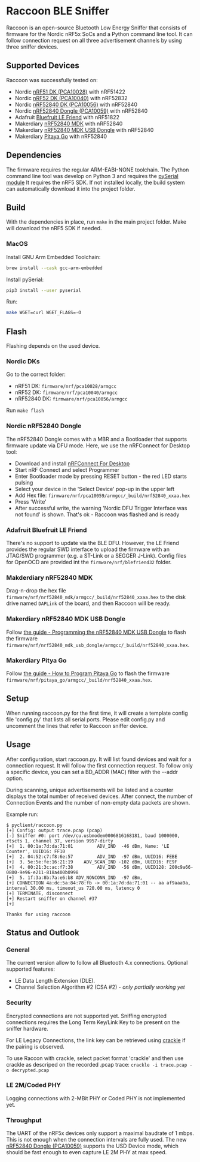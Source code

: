 # Raccoon BLE Sniffer

Raccoon is an open-source Bluetooth Low Energy Sniffer that consists of firmware for the Nordic nRF5x SoCs and a Python command line tool. It can follow connection request on all three advertisement channels by using three sniffer devices.

## Supported Devices

Raccoon was successfully tested on: 
 - Nordic [nRF51 DK (PCA10028)](https://www.nordicsemi.com/Software-and-Tools/Development-Kits/nRF51-DK/GetStarted) with nRF51422
 - Nordic [nRF52 DK (PCA10040)](https://www.nordicsemi.com/Software-and-Tools/Development-Kits/nRF52-DK/Getting-Started) with nRF52832
 - Nordic [nRF52840 DK (PCA10056)](https://www.nordicsemi.com/Software-and-Tools/Development-Kits/nRF52840-DK/GetStarted) with nRF52840
 - Nordic [nRF52840 Dongle (PCA10059)](https://www.nordicsemi.com/Software-and-tools/Development-Kits/nRF52840-Dongle) with nRF52840
 - Adafruit [Bluefruit LE Friend](https://www.adafruit.com/product/2267) with nRF51822
 - Makerdiary [nRF52840 MDK](https://github.com/makerdiary/nrf52840-mdk) with nRF52840
 - Makerdiary [nRF52840 MDK USB Dongle](https://github.com/makerdiary/nrf52840-mdk-usb-dongle) with nRF52840
 - Makerdiary [Pitaya Go](https://github.com/makerdiary/pitaya-go) with nRF52840

## Dependencies

The firmware requires the regular ARM-EABI-NONE toolchain.
The Python command line tool was develop on Python 3 and requires the [pySerial module](https://pythonhosted.org/pyserial/)
It requires the nRF5 SDK. If not installed locally, the build system can automatically download it into the project folder.

## Build

With the dependencies in place, run `make` in the main project folder. Make will download the nRF5 SDK if needed.

### MacOS

Install GNU Arm Embedded Toolchain:

```sh
brew install --cask gcc-arm-embedded
```

Install pySerial:

```sh
pip3 install --user pyserial
```

Run:

```sh
make WGET=curl WGET_FLAGS=-O
```

## Flash

Flashing depends on the used device.

### Nordic DKs

Go to the correct folder:
- nRF51 DK: `firmware/nrf/pca10028/armgcc`
- nRF52 DK: `firmware/nrf/pca10040/armgcc`
- nRF52840 DK: `firmware/nrf/pca10056/armgcc`

Run `make flash`

### Nordic nRF52840 Dongle

The nRF52840 Dongle comes with a MBR and a Bootloader that supports firmware update via DFU mode. Here, we use the nRFConnect for Desktop tool:

- Download and install [nRFConnect For Desktop](https://www.nordicsemi.com/Software-and-tools/Development-Tools/nRF-Connect-for-desktop)
- Start nRF Connect and select Programmer
- Enter Bootloader mode by pressing RESET button - the red LED starts pulsing
- Select your device in the 'Select Device' pop-up in the upper left
- Add Hex file: `firmware/nrf/pca10059/armgcc/_build/nrf52840_xxaa.hex`
- Press 'Write'
- After successful write, the warning 'Nordic DFU Trigger Interface was not found' is shown. That's ok - Raccoon was flashed and is ready

### Adafruit Bluefruit LE Friend

There's no support to update via the BLE DFU. However, the LE Friend provides the regular SWD interface to upload the firmware with an JTAG/SWD programmer (e.g. a ST-Link or a SEGGER J-Link). Config files for OpenOCD are provided int the `firmware/nrf/blefriend32` folder.

### Makderdiary nRF52840 MDK
Drag-n-drop the hex file `firmware/nrf/nrf52840_mdk/armgcc/_build/nrf52840_xxaa.hex` to the disk drive named `DAPLink` of the board, and then Raccoon will be ready.

### Makerdiary nRF52840 MDK USB Dongle
Follow [the guide - Programming the nRF52840 MDK USB Dongle](https://wiki.makerdiary.com/nrf52840-mdk-usb-dongle/programming/) to flash the firmware `firmware/nrf/nrf52840_mdk_usb_dongle/armgcc/_build/nrf52840_xxaa.hex`.

### Makerdiary Pitya Go
Follow [the guide - How to Program Pitaya Go](https://wiki.makerdiary.com/pitaya-go/programming/) to flash the firmware `firmware/nrf/pitaya_go/armgcc/_build/nrf52840_xxaa.hex`.

## Setup

When running raccoon.py for the first time, it will create a template config file 'config.py' that lists all serial ports.
Please edit config.py and uncomment the lines that refer to Raccoon sniffer device.

## Usage

After configuration, start raccoon.py. It will list found devices and wait for a connection request. It will follow the first connection request. To follow only a specific device, you can set a BD_ADDR (MAC) filter with the --addr option.

During scanning, unique advertisements will be listed and a counter displays the total number of received devices.
After connect, the number of Connection Events and the number of non-empty data packets are shown.

Example run:

    $ pyclient/raccoon.py
    [+] Config: output trace.pcap (pcap)
    [-] Sniffer #0: port /dev/cu.usbmodem0006816168181, baud 1000000, rtscts 1, channel 37, version 9957-dirty
    [+]  1. 00:1a:7d:da:71:01         ADV_IND  -46 dBm, Name: 'LE Counter', UUID16: FF10
    [+]  2. 04:52:c7:f8:6e:57         ADV_IND  -97 dBm, UUID16: FEBE
    [+]  3. 5e:5e:fe:16:21:19    ADV_SCAN_IND -102 dBm, UUID16: FE9F
    [+]  4. 00:21:3c:ac:f7:38         ADV_IND  -56 dBm, UUID128: 200c9a66-0800-9e96-e211-818a400b0998
    [+]  5. 1f:3a:8b:7a:e6:b8 ADV_NONCONN_IND  -97 dBm,
    [+] CONNECTION 4a:dc:5a:84:78:fb -> 00:1a:7d:da:71:01 -- aa af9aaa9a, interval 30.00 ms, timeout_us 720.00 ms, latency 0
    [+] TERMINATE, disconnect
    [+] Restart sniffer on channel #37
    [+]

    Thanks for using raccoon


## Status and Outlook

### General

The current version allow to follow all Bluetooth 4.x connections. Optional supported features:
  - LE Data Length Extension (DLE).
  - Channel Selection Algorithm #2 (CSA #2) - *only partially working yet*
  
### Security

Encrypted connections are not supported yet. Sniffing encrypted connections requires the Long Term Key/Link Key to be present on the sniffer hardware. 

For LE Legacy Connections, the link key can be retrieved using [crackle](https://github.com/mikeryan/crackle) if the pairing is observed.

To use Raccon with crackle, select packet format 'crackle' and then use crackle as descriped on the recorded .pcap trace:  `crackle -i trace.pcap -o decrypted.pcap`

### LE 2M/Coded PHY

Logging connections with 2-MBit PHY or Coded PHY is not implemented yet.

### Throughput

The UART of the nRF5x devices only support a maximal baudrate of 1 mbps. This is not enough when the connection intervals are fully used. The new [nRF52840 Dongle (PCA10059)](https://www.nordicsemi.com/Software-and-Tools/Development-Kits/nRF52840-Dongle/GetStarted) supports the USD Device mode, which should be fast enough to even capture LE 2M PHY at max speed.







